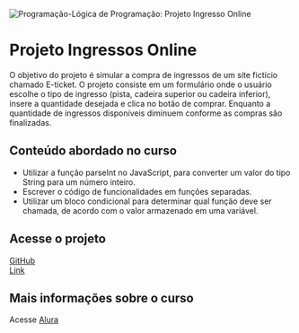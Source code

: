 ![Programação-Lógica de Programação: Projeto Ingresso Online](https://github.com/user-attachments/assets/d59319c8-446f-41e7-8821-6bd44e43f86f)

# Projeto Ingressos Online
O objetivo do projeto é simular a compra de ingressos de um site fictício chamado E-ticket. O projeto consiste em um formulário onde o usuário escolhe o tipo de ingresso (pista, cadeira superior ou cadeira inferior), insere a quantidade desejada e clica no botão de comprar. Enquanto a quantidade de ingressos disponíveis diminuem conforme as compras são finalizadas.

## Conteúdo abordado no curso
- Utilizar a função parseInt no JavaScript, para converter um valor do tipo String para um número inteiro.
- Escrever o código de funcionalidades em funções separadas.
- Utilizar um bloco condicional para determinar qual função deve ser chamada, de acordo com o valor armazenado em uma variável.

## Acesse o projeto 
[GitHub](https://github.com/lillianmartins/ingressos-online)  
[Link](https://ingressos-online-fawn.vercel.app/) 

## Mais informações sobre o curso
Acesse [Alura](https://www.alura.com.br/curso-online-logica-programacao-praticando-desafios)
